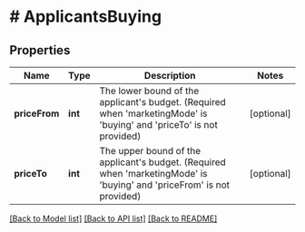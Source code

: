 # # ApplicantsBuying

## Properties

Name | Type | Description | Notes
------------ | ------------- | ------------- | -------------
**priceFrom** | **int** | The lower bound of the applicant&#39;s budget. (Required when &#39;marketingMode&#39; is &#39;buying&#39; and &#39;priceTo&#39; is not provided) | [optional]
**priceTo** | **int** | The upper bound of the applicant&#39;s budget. (Required when &#39;marketingMode&#39; is &#39;buying&#39; and &#39;priceFrom&#39; is not provided) | [optional]

[[Back to Model list]](../../README.md#models) [[Back to API list]](../../README.md#endpoints) [[Back to README]](../../README.md)
